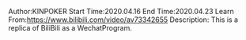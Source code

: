 Author:KINPOKER
Start Time:2020.04.16
End Time:2020.04.23
Learn From:https://www.bilibili.com/video/av73342655
Description:
	This is a replica of BiliBili as a WechatProgram.
